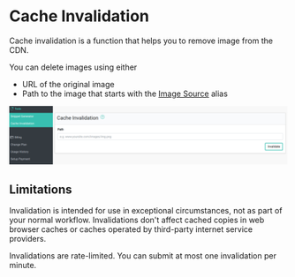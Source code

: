 # Cache Invalidation

Cache invalidation is a function that helps you to remove image from the CDN.

You can delete images using either 

* URL of the original image
* Path to the image that starts with the [Image Source](./adding-http-image-source.md) alias 

![](../.gitbook/assets/cache-invalidation/cache-invalidation-1.png)

## Limitations

Invalidation is intended for use in exceptional circumstances, not as part of your normal workflow. Invalidations don't affect cached copies in web browser caches or caches operated by third-party internet service providers.

Invalidations are rate-limited. You can submit at most one invalidation per minute.
